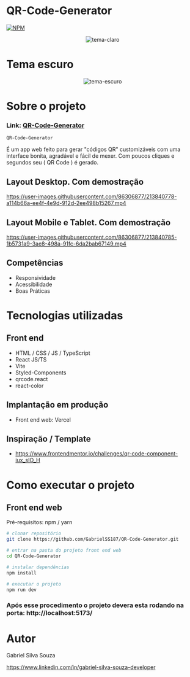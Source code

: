 # QR-Code-Generator
[![NPM](https://img.shields.io/npm/l/react)](https://github.com/GabrielSS187/QR-Code-Generator/blob/main/LICENSE) 

<div align="center">
  <img src="https://user-images.githubusercontent.com/86306877/213841245-ea9c428f-8e7b-4a8e-95d8-8400bc6f10b2.png" alt="tema-claro" />
</div>

# Tema escuro

<div align="center">
  <img src="https://user-images.githubusercontent.com/86306877/213841319-c965667a-198a-4e03-b88b-668d5c3508bf.png" alt="tema-escuro" />
</div>

# Sobre o projeto

### Link: [QR-Code-Generator](https://qr-code-generator-black-psi.vercel.app/)

``QR-Code-Generator``

É um app web feito para gerar "códigos QR" customizáveis com uma interface bonita, agradável e fácil de mexer.
Com poucos cliques e segundos seu ( QR Code ) é gerado.

## Layout Desktop. Com demostração
https://user-images.githubusercontent.com/86306877/213840778-a114b66a-ee4f-4e9d-912d-2ee498b15267.mp4

## Layout Mobile e Tablet. Com demostração
https://user-images.githubusercontent.com/86306877/213840785-1b5731a9-3ae8-498a-91fc-6da2bab67149.mp4

## Competências
- Responsividade
- Acessibilidade
- Boas Práticas

# Tecnologias utilizadas

## Front end
- HTML / CSS / JS / TypeScript
- React JS/TS
- Vite
- Styled-Components
- qrcode.react
- react-color

## Implantação em produção

- Front end web: Vercel

## Inspiração / Template
- https://www.frontendmentor.io/challenges/qr-code-component-iux_sIO_H

# Como executar o projeto

## Front end web
Pré-requisitos: npm / yarn

```bash
# clonar repositório
git clone https://github.com/GabrielSS187/QR-Code-Generator.git

# entrar na pasta do projeto front end web
cd QR-Code-Generator

# instalar dependências
npm install

# executar o projeto
npm run dev
```

### Após esse procedimento o projeto devera esta rodando na porta:  http://localhost:5173/

# Autor

Gabriel Silva Souza

https://www.linkedin.com/in/gabriel-silva-souza-developer
